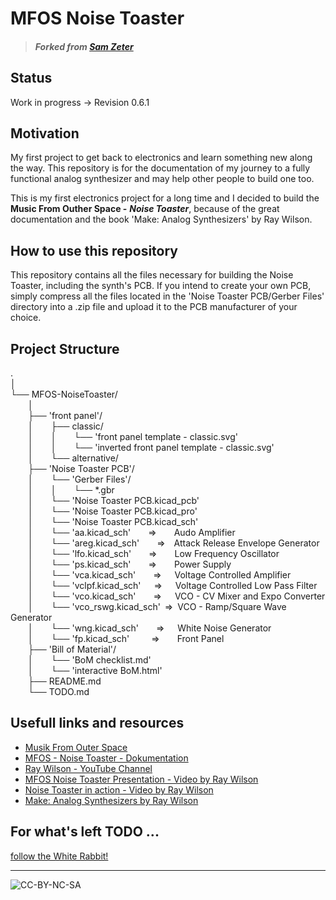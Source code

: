 # MFOS Noise Toaster


> ##### Forked from *[Sam Zeter](https://github.com/samzeter/noise-toaster)*

## Status

Work in progress -> Revision 0.6.1

## Motivation

My first project to get back to electronics and learn something new along the way.
This repository is for the documentation of my journey to a fully functional analog synthesizer and may help other people to build one too.

This is my first electronics project for a long time and I decided to build the __Music From Outher Space -__ __*Noise Toaster*__,  because of the great documentation and the book 'Make: Analog Synthesizers' by Ray Wilson.

## How to use this repository

This repository contains all the files necessary for building the Noise Toaster, including the synth's PCB. If you intend to create your own PCB, simply compress all the files located in the 'Noise Toaster PCB/Gerber Files' directory into a .zip file and upload it to the PCB manufacturer of your choice.

## Project Structure
.  
│  
└── MFOS-NoiseToaster/  
&ensp;&ensp;&ensp;&ensp;│  
&ensp;&ensp;&ensp;&ensp;├── 'front panel'/   
&ensp;&ensp;&ensp;&ensp;│&ensp;&ensp;&ensp;&ensp;├── classic/  
&ensp;&ensp;&ensp;&ensp;│&ensp;&ensp;&ensp;&ensp;│&ensp;&ensp;&ensp;&ensp;└── 'front panel template - classic.svg'  
&ensp;&ensp;&ensp;&ensp;│&ensp;&ensp;&ensp;&ensp;│&ensp;&ensp;&ensp;&ensp;└── 'inverted front panel template - classic.svg'  
&ensp;&ensp;&ensp;&ensp;│&ensp;&ensp;&ensp;&ensp;└── alternative/  
&ensp;&ensp;&ensp;&ensp;├── 'Noise Toaster PCB'/   
&ensp;&ensp;&ensp;&ensp;│&ensp;&ensp;&ensp;&ensp;└── 'Gerber Files'/  
&ensp;&ensp;&ensp;&ensp;│&ensp;&ensp;&ensp;&ensp;│&ensp;&ensp;&ensp;&ensp;└── *.gbr   
&ensp;&ensp;&ensp;&ensp;│&ensp;&ensp;&ensp;&ensp;└── 'Noise Toaster PCB.kicad_pcb'  
&ensp;&ensp;&ensp;&ensp;│&ensp;&ensp;&ensp;&ensp;└── 'Noise Toaster PCB.kicad_pro'   
&ensp;&ensp;&ensp;&ensp;│&ensp;&ensp;&ensp;&ensp;└── 'Noise Toaster PCB.kicad_sch'   
&ensp;&ensp;&ensp;&ensp;│&ensp;&ensp;&ensp;&ensp;└── 'aa.kicad_sch'&ensp;&ensp;&ensp;&ensp;=>&ensp;&ensp;&ensp;&ensp;Audo Amplifier    
&ensp;&ensp;&ensp;&ensp;│&ensp;&ensp;&ensp;&ensp;└── 'areg.kicad_sch'&ensp;&ensp;&ensp;&ensp;=>&ensp;&ensp;Attack Release Envelope Generator    
&ensp;&ensp;&ensp;&ensp;│&ensp;&ensp;&ensp;&ensp;└── 'lfo.kicad_sch'&ensp;&ensp;&ensp;&ensp;=>&ensp;&ensp;&ensp;&ensp;Low Frequency Oscillator   
&ensp;&ensp;&ensp;&ensp;│&ensp;&ensp;&ensp;&ensp;└── 'ps.kicad_sch'&ensp;&ensp;&ensp;&ensp;=>&ensp;&ensp;&ensp;&ensp;Power Supply    
&ensp;&ensp;&ensp;&ensp;│&ensp;&ensp;&ensp;&ensp;└── 'vca.kicad_sch'&ensp;&ensp;&ensp;&ensp;=>&ensp;&ensp;&ensp;Voltage Controlled Amplifier  
&ensp;&ensp;&ensp;&ensp;│&ensp;&ensp;&ensp;&ensp;└── 'vclpf.kicad_sch'&ensp;&ensp;&ensp;=>&ensp;&ensp;&ensp;Voltage Controlled Low Pass Filter  
&ensp;&ensp;&ensp;&ensp;│&ensp;&ensp;&ensp;&ensp;└── 'vco.kicad_sch'&ensp;&ensp;&ensp;&ensp;=>&ensp;&ensp;&ensp;VCO - CV Mixer and Expo Converter  
&ensp;&ensp;&ensp;&ensp;│&ensp;&ensp;&ensp;&ensp;└── 'vco_rswg.kicad_sch'&ensp;=>&ensp;VCO - Ramp/Square Wave Generator   
&ensp;&ensp;&ensp;&ensp;│&ensp;&ensp;&ensp;&ensp;└── 'wng.kicad_sch'&ensp;&ensp;&ensp;&ensp;=>&ensp;&ensp;&ensp;White Noise Generator  
&ensp;&ensp;&ensp;&ensp;│&ensp;&ensp;&ensp;&ensp;└── 'fp.kicad_sch'&ensp;&ensp;&ensp;&ensp;&ensp;=>&ensp;&ensp;&ensp;&ensp;Front Panel  
&ensp;&ensp;&ensp;&ensp;├── 'Bill of Material'/   
&ensp;&ensp;&ensp;&ensp;│&ensp;&ensp;&ensp;&ensp;└── 'BoM checklist.md'  
&ensp;&ensp;&ensp;&ensp;│&ensp;&ensp;&ensp;&ensp;└── 'interactive BoM.html'    
&ensp;&ensp;&ensp;&ensp;├── README.md  
&ensp;&ensp;&ensp;&ensp;└── TODO.md  

## Usefull links and resources

* [Musik From Outer Space](http://musicfromouterspace.com/)
* [MFOS - Noise Toaster - Dokumentation](http://musicfromouterspace.com/index.php?MAINTAB=SYNTHDIY&PROJARG=NOISETOASTER/NOISETOASTER.php&VPW=1493&VPH=725)
* [Ray Wilson - YouTube Channel](https://www.youtube.com/@Musicfromouterspace)
* [MFOS Noise Toaster Presentation - Video by Ray Wilson](https://www.youtube.com/watch?v=smFKx6gfOd0)
* [Noise Toaster in action - Video by Ray Wilson](https://www.youtube.com/watch?v=qHlyuIe3wuU)
* [Make: Analog Synthesizers by Ray Wilson](https://learning.oreilly.com/library/view/make-analog-synthesizers/9781449356200/)

## For what's left TODO ...

[follow the White Rabbit!](TODO.md)

---
![CC-BY-NC-SA](https://i.creativecommons.org/l/by-nc-sa/4.0/88x31.png)

